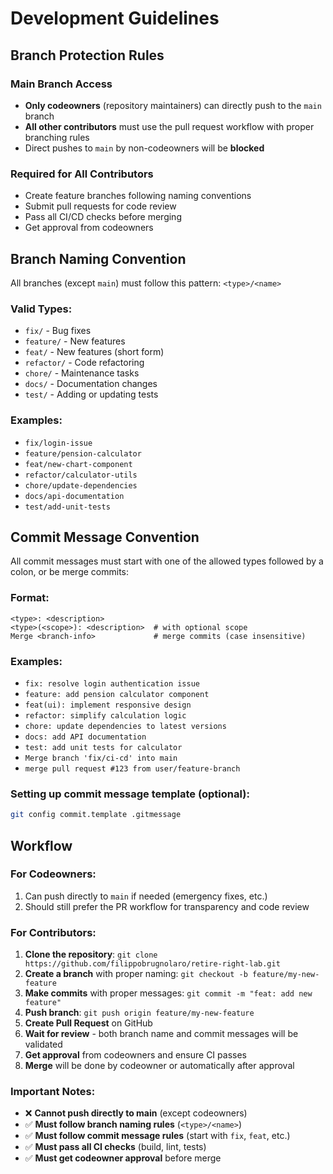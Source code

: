 # Development Guidelines

## Branch Protection Rules

### Main Branch Access

-   **Only codeowners** (repository maintainers) can directly push to the `main` branch
-   **All other contributors** must use the pull request workflow with proper branching rules
-   Direct pushes to `main` by non-codeowners will be **blocked**

### Required for All Contributors

-   Create feature branches following naming conventions
-   Submit pull requests for code review
-   Pass all CI/CD checks before merging
-   Get approval from codeowners

## Branch Naming Convention

All branches (except `main`) must follow this pattern: `<type>/<name>`

### Valid Types:

-   `fix/` - Bug fixes
-   `feature/` - New features
-   `feat/` - New features (short form)
-   `refactor/` - Code refactoring
-   `chore/` - Maintenance tasks
-   `docs/` - Documentation changes
-   `test/` - Adding or updating tests

### Examples:

-   `fix/login-issue`
-   `feature/pension-calculator`
-   `feat/new-chart-component`
-   `refactor/calculator-utils`
-   `chore/update-dependencies`
-   `docs/api-documentation`
-   `test/add-unit-tests`

## Commit Message Convention

All commit messages must start with one of the allowed types followed by a colon, or be merge commits:

### Format:

```
<type>: <description>
<type>(<scope>): <description>  # with optional scope
Merge <branch-info>             # merge commits (case insensitive)
```

### Examples:

-   `fix: resolve login authentication issue`
-   `feature: add pension calculator component`
-   `feat(ui): implement responsive design`
-   `refactor: simplify calculation logic`
-   `chore: update dependencies to latest versions`
-   `docs: add API documentation`
-   `test: add unit tests for calculator`
-   `Merge branch 'fix/ci-cd' into main`
-   `merge pull request #123 from user/feature-branch`

### Setting up commit message template (optional):

```bash
git config commit.template .gitmessage
```

## Workflow

### For Codeowners:

1. Can push directly to `main` if needed (emergency fixes, etc.)
2. Should still prefer the PR workflow for transparency and code review

### For Contributors:

1. **Clone the repository**: `git clone https://github.com/filippobrugnolaro/retire-right-lab.git`
2. **Create a branch** with proper naming: `git checkout -b feature/my-new-feature`
3. **Make commits** with proper messages: `git commit -m "feat: add new feature"`
4. **Push branch**: `git push origin feature/my-new-feature`
5. **Create Pull Request** on GitHub
6. **Wait for review** - both branch name and commit messages will be validated
7. **Get approval** from codeowners and ensure CI passes
8. **Merge** will be done by codeowner or automatically after approval

### Important Notes:

-   ❌ **Cannot push directly to main** (except codeowners)
-   ✅ **Must follow branch naming rules** (`<type>/<name>`)
-   ✅ **Must follow commit message rules** (start with `fix`, `feat`, etc.)
-   ✅ **Must pass all CI checks** (build, lint, tests)
-   ✅ **Must get codeowner approval** before merge
